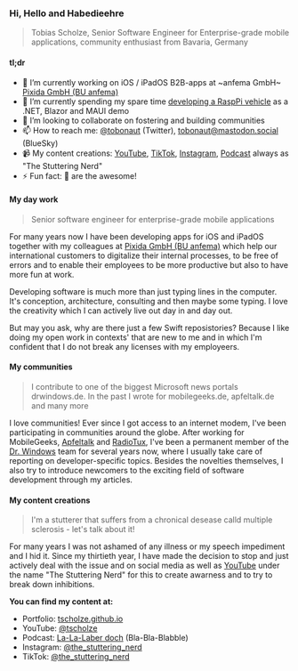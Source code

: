 ### Hi, Hello and Habedieehre
> Tobias Scholze, Senior Software Engineer for Enterprise-grade mobile applications, community enthusiast from Bavaria, Germany

#### tl;dr
- 🔭 I’m currently working on iOS / iPadOS B2B-apps at ~anfema GmbH~ [Pixida GmbH (BU anfema)](https://www.pixida.com)
- 🌱 I’m currently spending my spare time [developing a RaspPi vehicle](https://github.com/tscholze/dotnet-iot-raspberrypi-trilobot) as a .NET, Blazor and MAUI demo
- 👯 I’m looking to collaborate on fostering and building communities
- 📫 How to reach me: [@tobonaut](https://twitter.com/tobonaut) (Twitter), [tobonaut@mastodon.social](https://bsky.app/profile/tobonaut.bsky.social) (BlueSky)
- 📹 My content creations: [YouTube](https://youtube.com/@tscholze), [TikTok](https://www.tiktok.com/@the_stuttering_nerd), [Instagram](https://www.instagram.com/the_stuttering_nerd), [Podcast](https://tscholze.github.io/podcast-la-la-laber-doch/) always as "The Stuttering Nerd"
- ⚡ Fun fact: 🐼 are the awesome!

#### My day work
> Senior software engineer for enterprise-grade mobile applications

For many years now I have been developing apps for iOS and iPadOS together with my colleagues at [Pixida GmbH (BU anfema)](https://www.pixida.com) which help our international customers to digitalize their internal processes, to be free of errors and to enable their employees to be more productive but also to have more fun at work. 

Developing software is much more than just typing lines in the computer. It's conception, architecture, consulting and then maybe some typing. I love the creativity which I can actively live out day in and day out.

But may you ask, why are there just a few Swift reposistories? Because I like doing my open work in contexts' that are new to me and in which I'm confident that I do not break any licenses with my employeers.

#### My communities
> I contribute to one of the biggest Microsoft news portals drwindows.de. In the past I wrote for mobilegeeks.de, apfeltalk.de and many more

I love communities! Ever since I got access to an internet modem, I've been participating in communities around the globe. After working for MobileGeeks, [Apfeltalk](https://apfeltalk.de) and [RadioTux](https://radiotux.de), I've been a permanent member of the [Dr. Windows](https://drwindows.de) team for several years now, where I usually take care of reporting on developer-specific topics. Besides the novelties themselves, I also try to introduce newcomers to the exciting field of software development through my articles.

#### My content creations
> I'm a stutterer that suffers from a chronical desease calld multiple sclerosis - let's talk about it!

For many years I was not ashamed of any illness or my speech impediment and I hid it. Since my thirtieth year, I have made the decision to stop and just actively deal with the issue and on social media as well as [YouTube](https://youtube.com/@tscholze) under the name "The Stuttering Nerd" for this to create awarness and to try to break down inhibitions.

**You can find my content at:**

- Portfolio: [tscholze.github.io](tscholze.github.io)
- YouTube: [@tscholze](https://youtube.com/@tscholze)
- Podcast: [La-La-Laber doch](https://tscholze.github.io/podcast-la-la-laber-doch/) (Bla-Bla-Blabble)
- Instagram: [@the_stuttering_nerd](https://www.instagram.com/the_stuttering_nerd)
- TikTok: [@the_stuttering_nerd](https://www.tiktok.com/@the_stuttering_nerd)
